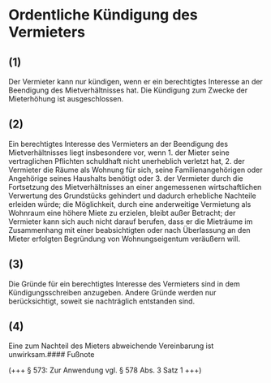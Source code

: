 # Ordentliche Kündigung des Vermieters



## (1)

 Der Vermieter kann nur kündigen, wenn er ein berechtigtes Interesse an der Beendigung des Mietverhältnisses hat. Die Kündigung zum Zwecke der Mieterhöhung ist ausgeschlossen.

## (2)

 Ein berechtigtes Interesse des Vermieters an der Beendigung des Mietverhältnisses liegt insbesondere vor, wenn  1.
 der Mieter seine vertraglichen Pflichten schuldhaft nicht unerheblich verletzt hat,
 2.
 der Vermieter die Räume als Wohnung für sich, seine Familienangehörigen oder Angehörige seines Haushalts benötigt oder
 3.
 der Vermieter durch die Fortsetzung des Mietverhältnisses an einer angemessenen wirtschaftlichen Verwertung des Grundstücks gehindert und dadurch erhebliche Nachteile erleiden würde; die Möglichkeit, durch eine anderweitige Vermietung als Wohnraum eine höhere Miete zu erzielen, bleibt außer Betracht; der Vermieter kann sich auch nicht darauf berufen, dass er die Mieträume im Zusammenhang mit einer beabsichtigten oder nach Überlassung an den Mieter erfolgten Begründung von Wohnungseigentum veräußern will.


## (3)

 Die Gründe für ein berechtigtes Interesse des Vermieters sind in dem Kündigungsschreiben anzugeben. Andere Gründe werden nur berücksichtigt, soweit sie nachträglich entstanden sind.

## (4)

 Eine zum Nachteil des Mieters abweichende Vereinbarung ist unwirksam.#### Fußnote

(+++ § 573: Zur Anwendung vgl. § 578 Abs. 3 Satz 1 +++) 


